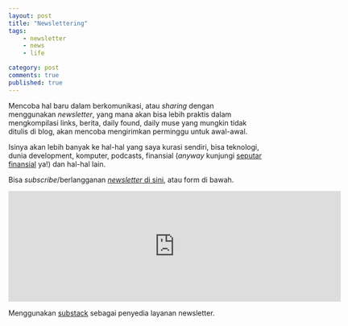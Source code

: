 ```yaml
---
layout: post
title: "Newslettering"
tags: 
    - newsletter
    - news
    - life

category: post
comments: true
published: true
---
```


Mencoba hal baru dalam berkomunikasi, atau _sharing_ dengan menggunakan _newsletter_, yang mana akan bisa lebih praktis dalam mengkompilasi links, berita, daily found, daily muse yang mungkin tidak ditulis di blog, akan mencoba mengirimkan perminggu untuk awal-awal.

Isinya akan lebih banyak ke hal-hal yang saya kurasi sendiri, bisa teknologi, dunia development, komputer, podcasts, finansial (_anyway_ kunjungi [seputar finansial](https://seputarfinansial.com) ya!) dan hal-hal lain.

Bisa _subscribe_/berlangganan <a href="https://dedenf.substack.com" target="_blank"><i>newsletter</i> di sini</a>, atau form di bawah.

<div class='embed-container'><iframe width="660" height="220" src="https://dedenf.substack.com/embed" frameborder="0" scrolling="no"></iframe></div> 

Menggunakan [substack](https://substack.com) sebagai penyedia layanan newsletter.